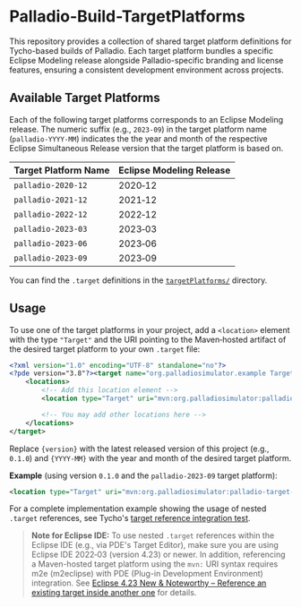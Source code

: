 # Palladio-Build-TargetPlatforms

This repository provides a collection of shared target platform definitions for Tycho-based builds of Palladio. Each target platform bundles a specific Eclipse Modeling release alongside Palladio-specific branding and license features, ensuring a consistent development environment across projects.

## Available Target Platforms

Each of the following target platforms corresponds to an Eclipse Modeling release. The numeric suffix (e.g., `2023-09`)
in the target platform name (`palladio-YYYY-MM`) indicates the the year and month of the respective Eclipse Simultaneous
Release version that the target platform is based on.

| Target Platform Name | Eclipse Modeling Release |
| -------------------- | ------------------------ |
| `palladio-2020-12`   | 2020‑12                  |
| `palladio-2021-12`   | 2021‑12                  |
| `palladio-2022-12`   | 2022‑12                  |
| `palladio-2023-03`   | 2023‑03                  |
| `palladio-2023-06`   | 2023‑06                  |
| `palladio-2023-09`   | 2023‑09                  |

You can find the `.target` definitions in the [`targetPlatforms/`](targetPlatforms/) directory.

## Usage

To use one of the target platforms in your project, add a `<location>` element with the type `"Target"` and the URI pointing to the Maven‑hosted artifact of the desired target platform to your own `.target` file:

```xml
<?xml version="1.0" encoding="UTF-8" standalone="no"?>
<?pde version="3.8"?><target name="org.palladiosimulator.example Target Platform">
    <locations>
        <!-- Add this location element -->
        <location type="Target" uri="mvn:org.palladiosimulator:palladio-target-platforms:{version}:target:palladio-{YYYY-MM}"/>

        <!-- You may add other locations here -->
    </locations>
</target>
```

Replace `{version}` with the latest released version of this project (e.g., `0.1.0`) and `{YYYY-MM}` with the year and month of the desired target platform.

**Example** (using version `0.1.0` and the `palladio-2023-09` target platform):

```xml
<location type="Target" uri="mvn:org.palladiosimulator:palladio-target-platforms:0.1.0:target:palladio-2023-09"/>
```

For a complete implementation example showing the usage of nested `.target` references, see Tycho's [target reference integration test](https://github.com/eclipse-tycho/tycho/tree/main/tycho-its/projects/target.references/target.refs).

> **Note for Eclipse IDE:** To use nested `.target` references within the Eclipse IDE (e.g., via PDE's Target Editor), make sure you are using Eclipse IDE 2022‑03 (version 4.23) or newer. In addition, referencing a Maven-hosted target platform using the `mvn:` URI syntax requires m2e (m2eclipse) with PDE (Plug-in Development Environment) integration. See [Eclipse 4.23 New & Noteworthy – Reference an existing target inside another one](https://eclipse.dev/eclipse/news/4.23/pde.html#pde-editor-include) for details.
